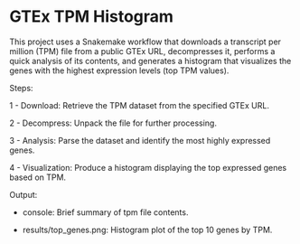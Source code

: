 GTEx TPM Histogram
==================

This project uses a Snakemake workflow that downloads a transcript per million (TPM) file from a public GTEx URL, decompresses it, performs a quick analysis of its contents, and generates a histogram that visualizes the genes with the highest expression levels (top TPM values).

Steps:

1 - Download: Retrieve the TPM dataset from the specified GTEx URL.

2 - Decompress: Unpack the file for further processing.

3 - Analysis: Parse the dataset and identify the most highly expressed genes.

4 - Visualization: Produce a histogram displaying the top expressed genes based on TPM.

Output:

- console: Brief summary of tpm file contents.

- results/top_genes.png: Histogram plot of the top 10 genes by TPM.
